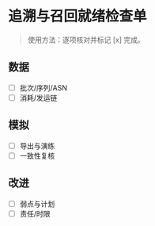 # 追溯与召回就绪检查单

> 使用方法：逐项核对并标记 [x] 完成。

## 数据

- [ ] 批次/序列/ASN
- [ ] 消耗/发运链

## 模拟

- [ ] 导出与演练
- [ ] 一致性复核

## 改进

- [ ] 弱点与计划
- [ ] 责任/时限

